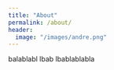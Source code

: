 ```yaml
---
title: "About"
permalink: /about/
header:
  image: "/images/andre.png"
---
```


balablabl lbab lbablablabla
